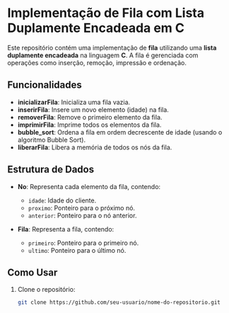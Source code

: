 # Implementação de Fila com Lista Duplamente Encadeada em C

Este repositório contém uma implementação de **fila** utilizando uma **lista duplamente encadeada** na linguagem **C**. A fila é gerenciada com operações como inserção, remoção, impressão e ordenação.

## Funcionalidades

- **inicializarFila**: Inicializa uma fila vazia.
- **inserirFila**: Insere um novo elemento (idade) na fila.
- **removerFila**: Remove o primeiro elemento da fila.
- **imprimirFila**: Imprime todos os elementos da fila.
- **bubble_sort**: Ordena a fila em ordem decrescente de idade (usando o algoritmo Bubble Sort).
- **liberarFila**: Libera a memória de todos os nós da fila.

## Estrutura de Dados

- **No**: Representa cada elemento da fila, contendo:
  - `idade`: Idade do cliente.
  - `proximo`: Ponteiro para o próximo nó.
  - `anterior`: Ponteiro para o nó anterior.

- **Fila**: Representa a fila, contendo:
  - `primeiro`: Ponteiro para o primeiro nó.
  - `ultimo`: Ponteiro para o último nó.

## Como Usar

1. Clone o repositório:
   ```bash
   git clone https://github.com/seu-usuario/nome-do-repositorio.git
